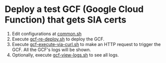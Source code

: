 # Deploy a test GCF (Google Cloud Function) that gets SIA certs

1. Edit configurations at [common.sh](common.yaml)
2. Execute [gcf-re-deploy.sh](gcf-re-deploy.sh) to deploy the GCF.
3. Execute [gcf-execute-via-curl.sh](gcf-execute-via-curl.sh) to make an HTTP request to trigger the GCF. All the GCF's logs will be shown.
4. Optionally, execute [gcf-view-logs.sh](gcf-view-logs.sh) to see all logs. 
